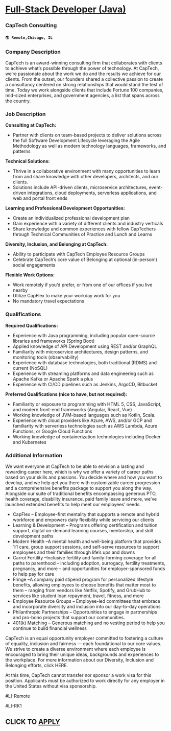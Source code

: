 # [Full-Stack Developer (Java)](https://www.remotewlb.com/apply/full-stack-developer-java-107211)  
### CapTech Consulting  
#### `🌎 Remote,Chicago, IL`  

### **Company Description**

CapTech is an award-winning consulting firm that collaborates with clients to achieve what’s possible through the power of technology. At CapTech, we’re passionate about the work we do and the results we achieve for our clients. From the outset, our founders shared a collective passion to create a consultancy centered on strong relationships that would stand the test of time. Today we work alongside clients that include Fortune 100 companies, mid-sized enterprises, and government agencies, a list that spans across the country.

### **Job Description**

 **Consulting at CapTech:**

  * Partner with clients on team-based projects to deliver solutions across the full Software Development Lifecycle leveraging the Agile Methodology as well as modern technology languages, frameworks, and patterns

 **Technical Solutions:**

  * Thrive in a collaborative environment with many opportunities to learn from and share knowledge with other developers, architects, and our clients.
  * Solutions include API-driven clients, microservice architectures, event-driven integrations, cloud deployments, serverless applications, and web and portal front ends

 **Learning and Professional Development Opportunities:**

  * Create an individualized professional development plan
  * Gain experience with a variety of different clients and industry verticals
  * Share knowledge and common experiences with fellow CapTechers through Technical Communities of Practice and Lunch and Learns

 **Diversity, Inclusion, and Belonging at CapTech:**

  * Ability to participate with CapTech Employee Resource Groups
  * Celebrate CapTech’s core value of Belonging at optional (in-person!) social engagements

 **Flexible Work Options:**

  * Work remotely if you’d prefer, or from one of our offices if you live nearby
  * Utilize CapFlex to make your workday work for you
  * No mandatory travel expectations

###  **Qualifications**

 **Required Qualifications:**

  * Experience with Java programming, including popular open-source libraries and frameworks (Spring Boot)
  * Applied knowledge of API Development using REST and/or GraphQL
  * Familiarity with microservice architectures, design patterns, and monitoring tools (observability)
  * Experience with database technologies, both traditional (RDMS) and current (NoSQL)
  * Experience with streaming platforms and data engineering such as Apache Kafka or Apache Spark a plus
  * Experience with CI/CD pipelines such as Jenkins, ArgoCD, Bitbucket

 **Preferred Qualifications (nice to have, but not required):**

  * Familiarity or exposure to programming with HTML 5, CSS, JavaScript, and modern front-end frameworks (Angular, React, Vue)
  * Working knowledge of JVM-based languages such as Kotlin, Scala.
  * Experience with cloud providers like Azure, AWS, and/or GCP and familiarity with serverless technologies such as AWS Lambda, Azure Functions, or Google Cloud Functions
  * Working knowledge of containerization technologies including Docker and Kubernetes

###  **Additional Information**

We want everyone at CapTech to be able to envision a lasting and rewarding career here, which is why we offer a variety of career paths based on your skills and passions. You decide where and how you want to develop, and we help get you there with customizable career progression and a comprehensive benefits package to support you along the way. Alongside our suite of traditional benefits encompassing generous PTO, health coverage, disability insurance, paid family leave and more, we’ve launched extended benefits to help meet our employees’ needs.

  * CapFlex – Employee-first mentality that supports a remote and hybrid workforce and empowers daily flexibility while servicing our clients
  * Learning & Development – Programs offering certification and tuition support, digital on-demand learning courses, mentorship, and skill development paths
  * Modern Health –A mental health and well-being platform that provides 1:1 care, group support sessions, and self-serve resources to support employees and their families through life’s ups and downs
  * Carrot Fertility –Inclusive fertility and family-forming coverage for all paths to parenthood – including adoption, surrogacy, fertility treatments, pregnancy, and more – and opportunities for employer-sponsored funds to help pay for care
  * Fringe –A company paid stipend program for personalized lifestyle benefits, allowing employees to choose benefits that matter most to them – ranging from vendors like Netflix, Spotify, and GrubHub to services like student loan repayment, travel, fitness, and more
  * Employee Resource Groups – Employee-led committees that embrace and incorporate diversity and inclusion into our day-to-day operations
  * Philanthropic Partnerships – Opportunities to engage in partnerships and pro-bono projects that support our communities. 
  * 401(k) Matching – Generous matching and no vesting period to help you continue to build financial wellness

CapTech is an equal opportunity employer committed to fostering a culture of equality, inclusion and fairness — each foundational to our core values. We strive to create a diverse environment where each employee is encouraged to bring their unique ideas, backgrounds and experiences to the workplace. For more information about our Diversity, Inclusion and Belonging efforts, click HERE.

At this time, CapTech cannot transfer nor sponsor a work visa for this position. Applicants must be authorized to work directly for any employer in the United States without visa sponsorship.

#LI-Remote

#LI-RK1

  
## CLICK TO [APPLY](https://www.remotewlb.com/apply/full-stack-developer-java-107211)

